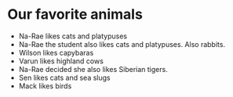 # Our favorite animals

- Na-Rae likes cats and platypuses
- Na-Rae the student also likes cats and platypuses. Also rabbits.
- Wilson likes capybaras
- Varun likes highland cows
- Na-Rae decided she also likes Siberian tigers.
- Sen likes cats and sea slugs
- Mack likes birds
